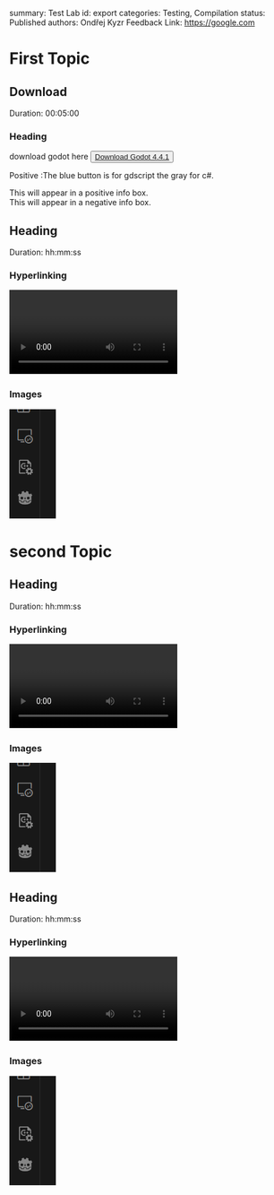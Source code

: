 summary: Test Lab
id: export
categories: Testing, Compilation
status: Published
authors: Ondřej Kyzr
Feedback Link: https://google.com

# First Topic

<!-- ------------------------ -->
## Download 
Duration: 00:05:00

### Heading
download godot here
<button>
  [Download Godot 4.4.1](https://godotengine.org/download/windows/)
</button>


Positive
:The blue button is for gdscript the gray for c#.

<aside class="positive">
This will appear in a positive info box.
</aside>

<aside class="negative">
This will appear in a negative info box.
</aside>

<!-- ------------------------ -->
## Heading 
Duration: hh:mm:ss

### Hyperlinking
<video id=VNMms_zGbnI></video>

### Images
![alt-text-here](img/test.png)

# second Topic

## Heading 
Duration: hh:mm:ss

### Hyperlinking
<video id=VNMms_zGbnI></video>

### Images
![alt-text-here](img/test.png)

## Heading 
Duration: hh:mm:ss

### Hyperlinking
<video id=VNMms_zGbnI></video>

### Images
![alt-text-here](img/test.png)